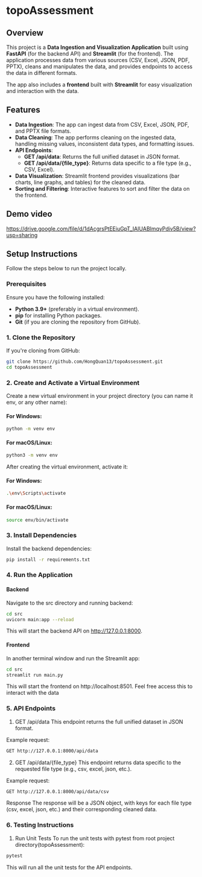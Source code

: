 # topoAssessment

## Overview

This project is a **Data Ingestion and Visualization Application** built using **FastAPI** (for the backend API) and **Streamlit** (for the frontend). The application processes data from various sources (CSV, Excel, JSON, PDF, PPTX), cleans and manipulates the data, and provides endpoints to access the data in different formats.

The app also includes a **frontend** built with **Streamlit** for easy visualization and interaction with the data.

## Features

- **Data Ingestion**: The app can ingest data from CSV, Excel, JSON, PDF, and PPTX file formats.
- **Data Cleaning**: The app performs cleaning on the ingested data, handling missing values, inconsistent data types, and formatting issues.
- **API Endpoints**:
  - **GET /api/data**: Returns the full unified dataset in JSON format.
  - **GET /api/data/{file_type}**: Returns data specific to a file type (e.g., CSV, Excel).
- **Data Visualization**: Streamlit frontend provides visualizations (bar charts, line graphs, and tables) for the cleaned data.
- **Sorting and Filtering**: Interactive features to sort and filter the data on the frontend.

## Demo video
https://drive.google.com/file/d/1dAcgrsPtEEiuGpT_IAIUABImqyPdiv5B/view?usp=sharing

## Setup Instructions

Follow the steps below to run the project locally.

### Prerequisites

Ensure you have the following installed:

- **Python 3.9+** (preferably in a virtual environment).
- **pip** for installing Python packages.
- **Git** (if you are cloning the repository from GitHub).

### 1. Clone the Repository

If you're cloning from GitHub:

```bash
git clone https://github.com/HongQuan13/topoAssessment.git
cd topoAssessment
```
### 2. Create and Activate a Virtual Environment
Create a new virtual environment in your project directory (you can name it env, or any other name):

#### For Windows:
```bash
python -m venv env
```
#### For macOS/Linux:
```bash
python3 -m venv env
```
After creating the virtual environment, activate it:

#### For Windows:
```bash
.\env\Scripts\activate
```
#### For macOS/Linux:
```bash
source env/bin/activate
```
### 3. Install Dependencies
Install the backend dependencies:
```bash
pip install -r requirements.txt
```
### 4. Run the Application
#### Backend
Navigate to the src directory and running backend:
```bash
cd src 
uvicorn main:app --reload
```
This will start the backend API on http://127.0.0.1:8000.

#### Frontend
In another terminal window and run the Streamlit app:
```bash
cd src 
streamlit run main.py
```
This will start the frontend on http://localhost:8501. Feel free access this to interact with the data

### 5. API Endpoints
1. GET /api/data
This endpoint returns the full unified dataset in JSON format.

Example request:

```bash
GET http://127.0.0.1:8000/api/data
```
2. GET /api/data/{file_type}
This endpoint returns data specific to the requested file type (e.g., csv, excel, json, etc.).

Example request:

```bash
GET http://127.0.0.1:8000/api/data/csv
```
Response
The response will be a JSON object, with keys for each file type (csv, excel, json, etc.) and their corresponding cleaned data.

### 6. Testing Instructions
1. Run Unit Tests
To run the unit tests with pytest from root project directory(topoAssessment):

```bash
pytest
```
This will run all the unit tests for the API endpoints.




